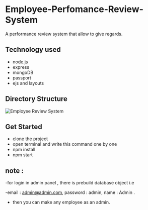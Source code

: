 # Employee-Perfomance-Review-System
A performance review system that allow to give regards.

## Technology used 
- node.js
- express
- mongoDB
- passport
- ejs and layouts

## Directory Structure
![Employee Review System](https://user-images.githubusercontent.com/89356818/153434719-02a6da13-3cd0-4662-b516-450a889956ee.jpeg)

## Get Started 
- clone the project
- open terminal and write this command one by one
- npm install
- npm start

## note :
-for login in admin panel , there is prebuild database object i.e 

-email : admin@admin.com,
  password : admin,
  name : Admin .

- then you can make any employee as an admin.
